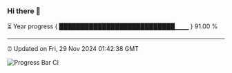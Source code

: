 ### Hi there 👋

⏳ Year progress { ███████████████████████████▁▁▁ } 91.00 %

---

⏰ Updated on Fri, 29 Nov 2024 01:42:38 GMT

![Progress Bar CI](https://github.com/liununu/liununu/workflows/Progress%20Bar%20CI/badge.svg)
